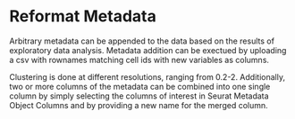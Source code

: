# Reformat Metadata

Arbitrary metadata can be appended to the data based on the results of exploratory data analysis. Metadata addition can be exectued by uploading a csv with rownames matching cell ids with new variables as columns.

Clustering is done at different resolutions, ranging from 0.2-2. Additionally, two or more columns of the metadata can be combined into one single column by simply selecting the columns of interest in Seurat Metadata Object Columns and by providing a new name for the merged column.  
